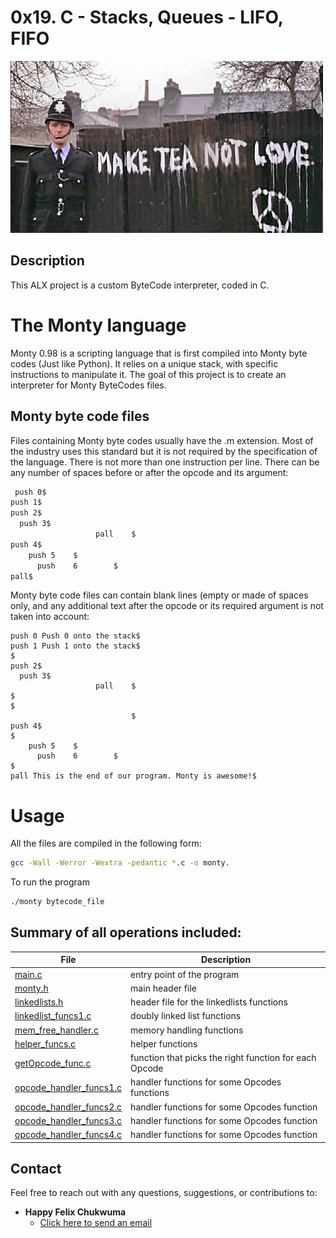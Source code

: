 # 0x19. C - Stacks, Queues - LIFO, FIFO

![plot](./bytecodes/makeTea.png)

## Description

This ALX project is a custom ByteCode interpreter, coded in C.

# The Monty language
Monty 0.98 is a scripting language that is first compiled into Monty byte codes (Just like Python). It relies on a unique stack, with specific instructions to manipulate it. The goal of this project is to create an interpreter for Monty ByteCodes files.

## Monty byte code files

Files containing Monty byte codes usually have the .m extension. Most of the industry uses this standard but it is not required by the specification of the language. There is not more than one instruction per line. There can be any number of spaces before or after the opcode and its argument:
```bash
 push 0$
push 1$
push 2$
  push 3$
                   pall    $
push 4$
    push 5    $
      push    6        $
pall$
```
Monty byte code files can contain blank lines (empty or made of spaces only, and any additional text after the opcode or its required argument is not taken into account:
```
push 0 Push 0 onto the stack$
push 1 Push 1 onto the stack$
$
push 2$
  push 3$
                   pall    $
$
$
                           $
push 4$
$
    push 5    $
      push    6        $
$
pall This is the end of our program. Monty is awesome!$
```
# Usage
All the files are compiled in the following form:
```bash
gcc -Wall -Werror -Wextra -pedantic *.c -o monty. 
```
To run the program
```bash
./monty bytecode_file 
```
## Summary of all operations included:

| File | Description |
|--------|-------------|
[main.c](./main.c) | entry point of the program
[monty.h](./monty.h) | main header file
[linkedlists.h](./linkedlists.h) | header file for the linkedlists functions
[linkedlist_funcs1.c](./linkedlist_funcs1.c) | doubly linked list functions
[mem_free_handler.c](./mem_free_handler.c) | memory handling functions
[helper_funcs.c](./helper_funcs.c) | helper functions
[getOpcode_func.c](./getOpcode_func.c) | function that picks the right function for each Opcode
[opcode_handler_funcs1.c](./opcode_handler_funcs1.c) | handler functions for some Opcodes functions
[opcode_handler_funcs2.c](./opcode_handler_funcs2.c) | handler functions for some Opcodes function
[opcode_handler_funcs3.c](./opcode_handler_funcs3.c) | handler functions for some Opcodes function
[opcode_handler_funcs4.c](./opcode_handler_funcs4.c) | handler functions for some Opcodes function


## Contact

Feel free to reach out with any questions, suggestions, or contributions to:

* **Happy Felix Chukwuma**
  * [Click here to send an email](mailto:<happychukwuma@gmail.com>?subject=[_Collaboration_on_MONTY_PROJECT])
